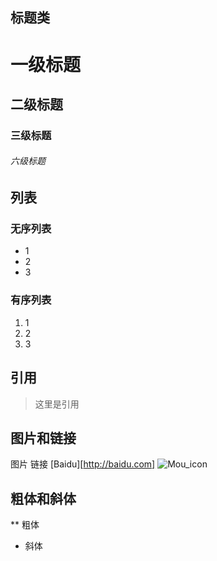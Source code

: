## 标题类
# 一级标题
## 二级标题
### 三级标题
###### 六级标题

## 列表
### 无序列表
* 1
* 2
* 3
### 有序列表
1. 1
2. 2
3. 3

## 引用
> 这里是引用

## 图片和链接
图片![]()
链接[]()
[Baidu][http://baidu.com]
![Mou_icon](http://mouapp.com/Mou_128.png)

## 粗体和斜体
** 粗体
* 斜体


